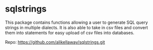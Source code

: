 # sqlstrings
This package contains functions allowing a user to generate SQL query strings in multiple dialects. It is also able to take in csv files and convert them into statements for easy upload of csv files into databases.


Repo: https://github.com/alikellaway/sqlstrings.git